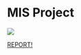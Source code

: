 # MIS Project 

![](https://github.com/Ivan1191/eLINE/blob/main/pdf/pic1.jpg)

[REPORT!](https://github.com/Ivan1191/eLINE/blob/main/pdf/project.pdf)
